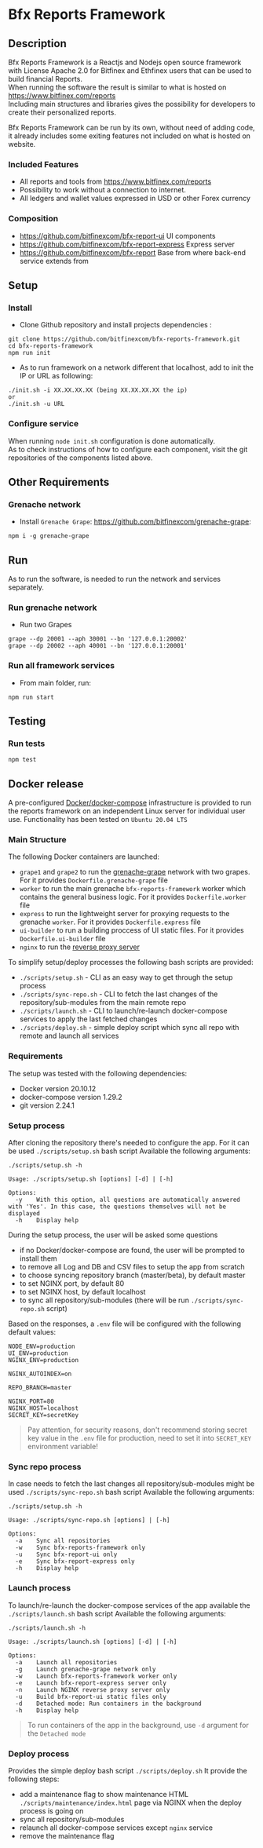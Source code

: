 # Bfx Reports Framework

## Description

Bfx Reports Framework is a Reactjs and Nodejs open source framework with License Apache 2.0 for Bitfinex and Ethfinex users that can be used to build financial Reports. </br>
When running the software the result is similar to what is hosted on https://www.bitfinex.com/reports </br>
Including main structures and libraries gives the possibility for developers to create their personalized reports. </br>

Bfx Reports Framework can be run by its own, without need of adding code, it already includes some exiting features not included on what is hosted on website.

### Included Features
- All reports and tools from https://www.bitfinex.com/reports
- Possibility to work without a connection to internet.
- All ledgers and wallet values expressed in USD or other Forex currency

### Composition
- https://github.com/bitfinexcom/bfx-report-ui UI components
- https://github.com/bitfinexcom/bfx-report-express Express server
- https://github.com/bitfinexcom/bfx-report Base from where back-end service extends from

## Setup

### Install

- Clone Github repository and install projects dependencies :

```console
git clone https://github.com/bitfinexcom/bfx-reports-framework.git
cd bfx-reports-framework
npm run init
```
- As to run framework on a network different that localhost, add to init the IP or URL as following:

```console
./init.sh -i XX.XX.XX.XX (being XX.XX.XX.XX the ip)
or
./init.sh -u URL
```

### Configure service

When running `node init.sh` configuration is done automatically. </br>
As to check instructions of how to configure each component, visit the git repositories of the components listed above.

## Other Requirements

### Grenache network

- Install `Grenache Grape`: <https://github.com/bitfinexcom/grenache-grape>:

```console
npm i -g grenache-grape
```

## Run

As to run the software, is needed to run the network and services separately.

### Run grenache network

- Run two Grapes

```console
grape --dp 20001 --aph 30001 --bn '127.0.0.1:20002'
grape --dp 20002 --aph 40001 --bn '127.0.0.1:20001'
```

### Run all framework services

- From main folder, run:

```console
npm run start
```


## Testing

### Run tests

```console
npm test
```

## Docker release

A pre-configured [Docker/docker-compose](https://www.docker.com) infrastructure is provided to run the reports framework on an independent Linux server for individual user use. Functionality has been tested on `Ubuntu 20.04 LTS`

### Main Structure

The following Docker containers are launched:

- `grape1` and `grape2` to run the [grenache-grape](https://github.com/bitfinexcom/grenache-grape) network with two grapes. For it provides `Dockerfile.grenache-grape` file
- `worker` to run the main grenache `bfx-reports-framework` worker which contains the general business logic. For it provides `Dockerfile.worker` file
- `express` to run the lightweight server for proxying requests to the grenache `worker`. For it provides `Dockerfile.express` file
- `ui-builder` to run a building proccess of UI static files. For it provides `Dockerfile.ui-builder` file
- `nginx` to run the [reverse proxy server](https://www.nginx.com/resources/glossary/reverse-proxy-server)

To simplify setup/deploy processes the following bash scripts are provided:

- `./scripts/setup.sh` - CLI as an easy way to get through the setup process
- `./scripts/sync-repo.sh` - CLI to fetch the last changes of the repository/sub-modules from the main remote repo
- `./scripts/launch.sh` - CLI to launch/re-launch docker-compose services to apply the last fetched changes
- `./scripts/deploy.sh` - simple deploy script which sync all repo with remote and launch all services

### Requirements

The setup was tested with the following dependencies:

- Docker version 20.10.12
- docker-compose version 1.29.2
- git version 2.24.1

### Setup process

After cloning the repository there's needed to configure the app. For it can be used `./scripts/setup.sh` bash script
Available the following arguments:

```console
./scripts/setup.sh -h

Usage: ./scripts/setup.sh [options] [-d] | [-h]

Options:
  -y    With this option, all questions are automatically answered with 'Yes'. In this case, the questions themselves will not be displayed
  -h    Display help
```

During the setup process, the user will be asked some questions

- if no Docker/docker-compose are found, the user will be prompted to install them
- to remove all Log and DB and CSV files to setup the app from scratch
- to choose syncing repository branch (master/beta), by default master
- to set NGINX port, by default 80
- to set NGINX host, by default localhost
- to sync all repository/sub-modules (there will be run `./scripts/sync-repo.sh` script)

Based on the responses, a `.env` file will be configured with the following default values:

```console
NODE_ENV=production
UI_ENV=production
NGINX_ENV=production

NGINX_AUTOINDEX=on

REPO_BRANCH=master

NGINX_PORT=80
NGINX_HOST=localhost
SECRET_KEY=secretKey
```

> Pay attention, for security reasons, don't recommend storing secret key value in the `.env` file for production, need to set it into `SECRET_KEY` environment variable!

### Sync repo process

In case needs to fetch the last changes all repository/sub-modules might be used `./scripts/sync-repo.sh` bash script
Available the following arguments:

```console
./scripts/setup.sh -h

Usage: ./scripts/sync-repo.sh [options] | [-h]

Options:
  -a    Sync all repositories
  -w    Sync bfx-reports-framework only
  -u    Sync bfx-report-ui only
  -e    Sync bfx-report-express only
  -h    Display help
```

### Launch process

To launch/re-launch the docker-compose services of the app available the `./scripts/launch.sh` bash script
Available the following arguments:

```console
./scripts/launch.sh -h

Usage: ./scripts/launch.sh [options] [-d] | [-h]

Options:
  -a    Launch all repositories
  -g    Launch grenache-grape network only
  -w    Launch bfx-reports-framework worker only
  -e    Launch bfx-report-express server only
  -n    Launch NGINX reverse proxy server only
  -u    Build bfx-report-ui static files only
  -d    Detached mode: Run containers in the background
  -h    Display help
```

> To run containers of the app in the background, use `-d` argument for the `Detached mode`

### Deploy process

Provides the simple deploy bash script `./scripts/deploy.sh`
It provide the following steps:

- add a maintenance flag to show maintenance HTML `./scripts/maintenance/index.html` page via NGINX when the deploy process is going on
- sync all repository/sub-modules
- relaunch all docker-compose services except `nginx` service
- remove the maintenance flag
